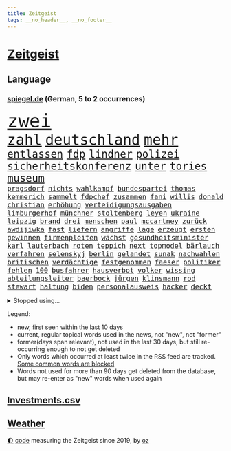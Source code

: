 ```yaml
---
title: Zeitgeist
tags: __no_header__, __no_footer__
---
```


# [Zeitgeist](https://oliz.io/zeitgeist/)

## Language

<h3><a href="https://www.spiegel.de" target="_blank">spiegel.de</a> (German, 5 to 2 occurrences)</h3>
<p style="font-family:monospace">
<span style="font-size:32pt"><a href="news_links.html#zwei" class="current">zwei</a></span>
<br>
<span style="font-size:25pt"><a href="news_links.html#zahl" class="current">zahl</a></span>
<span style="font-size:25pt"><a href="news_links.html#deutschland" class="current">deutschland</a></span>
<span style="font-size:25pt"><a href="news_links.html#mehr" class="current">mehr</a></span>
<br>
<span style="font-size:18pt"><a href="news_links.html#entlassen" class="current">entlassen</a></span>
<span style="font-size:18pt"><a href="news_links.html#fdp" class="current">fdp</a></span>
<span style="font-size:18pt"><a href="news_links.html#lindner" class="current">lindner</a></span>
<span style="font-size:18pt"><a href="news_links.html#polizei" class="current">polizei</a></span>
<span style="font-size:18pt"><a href="news_links.html#sicherheitskonferenz" class="current">sicherheitskonferenz</a></span>
<span style="font-size:18pt"><a href="news_links.html#unter" class="current">unter</a></span>
<span style="font-size:18pt"><a href="news_links.html#tories" class="current">tories</a></span>
<span style="font-size:18pt"><a href="news_links.html#museum" class="current">museum</a></span>
<br>
<span style="font-size:12pt"><a href="news_links.html#pragsdorf" class="new">pragsdorf</a></span>
<span style="font-size:12pt"><a href="news_links.html#nichts" class="current">nichts</a></span>
<span style="font-size:12pt"><a href="news_links.html#wahlkampf" class="current">wahlkampf</a></span>
<span style="font-size:12pt"><a href="news_links.html#bundespartei" class="new">bundespartei</a></span>
<span style="font-size:12pt"><a href="news_links.html#thomas" class="current">thomas</a></span>
<span style="font-size:12pt"><a href="news_links.html#kemmerich" class="new">kemmerich</a></span>
<span style="font-size:12pt"><a href="news_links.html#sammelt" class="current">sammelt</a></span>
<span style="font-size:12pt"><a href="news_links.html#fdpchef" class="current">fdpchef</a></span>
<span style="font-size:12pt"><a href="news_links.html#zusammen" class="current">zusammen</a></span>
<span style="font-size:12pt"><a href="news_links.html#fani" class="current">fani</a></span>
<span style="font-size:12pt"><a href="news_links.html#willis" class="current">willis</a></span>
<span style="font-size:12pt"><a href="news_links.html#donald" class="current">donald</a></span>
<span style="font-size:12pt"><a href="news_links.html#christian" class="current">christian</a></span>
<span style="font-size:12pt"><a href="news_links.html#erhöhung" class="current">erhöhung</a></span>
<span style="font-size:12pt"><a href="news_links.html#verteidigungsausgaben" class="current">verteidigungsausgaben</a></span>
<span style="font-size:12pt"><a href="news_links.html#limburgerhof" class="new">limburgerhof</a></span>
<span style="font-size:12pt"><a href="news_links.html#münchner" class="current">münchner</a></span>
<span style="font-size:12pt"><a href="news_links.html#stoltenberg" class="current">stoltenberg</a></span>
<span style="font-size:12pt"><a href="news_links.html#leyen" class="current">leyen</a></span>
<span style="font-size:12pt"><a href="news_links.html#ukraine" class="current">ukraine</a></span>
<span style="font-size:12pt"><a href="news_links.html#leipzig" class="current">leipzig</a></span>
<span style="font-size:12pt"><a href="news_links.html#brand" class="current">brand</a></span>
<span style="font-size:12pt"><a href="news_links.html#drei" class="current">drei</a></span>
<span style="font-size:12pt"><a href="news_links.html#menschen" class="current">menschen</a></span>
<span style="font-size:12pt"><a href="news_links.html#paul" class="current">paul</a></span>
<span style="font-size:12pt"><a href="news_links.html#mccartney" class="new">mccartney</a></span>
<span style="font-size:12pt"><a href="news_links.html#zurück" class="current">zurück</a></span>
<span style="font-size:12pt"><a href="news_links.html#awdijiwka" class="current">awdijiwka</a></span>
<span style="font-size:12pt"><a href="news_links.html#fast" class="current">fast</a></span>
<span style="font-size:12pt"><a href="news_links.html#liefern" class="current">liefern</a></span>
<span style="font-size:12pt"><a href="news_links.html#angriffe" class="current">angriffe</a></span>
<span style="font-size:12pt"><a href="news_links.html#lage" class="current">lage</a></span>
<span style="font-size:12pt"><a href="news_links.html#erzeugt" class="current">erzeugt</a></span>
<span style="font-size:12pt"><a href="news_links.html#ersten" class="current">ersten</a></span>
<span style="font-size:12pt"><a href="news_links.html#gewinnen" class="current">gewinnen</a></span>
<span style="font-size:12pt"><a href="news_links.html#firmenpleiten" class="new">firmenpleiten</a></span>
<span style="font-size:12pt"><a href="news_links.html#wächst" class="current">wächst</a></span>
<span style="font-size:12pt"><a href="news_links.html#gesundheitsminister" class="current">gesundheitsminister</a></span>
<span style="font-size:12pt"><a href="news_links.html#karl" class="current">karl</a></span>
<span style="font-size:12pt"><a href="news_links.html#lauterbach" class="current">lauterbach</a></span>
<span style="font-size:12pt"><a href="news_links.html#roten" class="current">roten</a></span>
<span style="font-size:12pt"><a href="news_links.html#teppich" class="current">teppich</a></span>
<span style="font-size:12pt"><a href="news_links.html#next" class="new">next</a></span>
<span style="font-size:12pt"><a href="news_links.html#topmodel" class="new">topmodel</a></span>
<span style="font-size:12pt"><a href="news_links.html#bärlauch" class="new">bärlauch</a></span>
<span style="font-size:12pt"><a href="news_links.html#verfahren" class="current">verfahren</a></span>
<span style="font-size:12pt"><a href="news_links.html#selenskyj" class="current">selenskyj</a></span>
<span style="font-size:12pt"><a href="news_links.html#berlin" class="current">berlin</a></span>
<span style="font-size:12pt"><a href="news_links.html#gelandet" class="current">gelandet</a></span>
<span style="font-size:12pt"><a href="news_links.html#sunak" class="current">sunak</a></span>
<span style="font-size:12pt"><a href="news_links.html#nachwahlen" class="new">nachwahlen</a></span>
<span style="font-size:12pt"><a href="news_links.html#britischen" class="current">britischen</a></span>
<span style="font-size:12pt"><a href="news_links.html#verdächtige" class="current">verdächtige</a></span>
<span style="font-size:12pt"><a href="news_links.html#festgenommen" class="current">festgenommen</a></span>
<span style="font-size:12pt"><a href="news_links.html#faeser" class="current">faeser</a></span>
<span style="font-size:12pt"><a href="news_links.html#politiker" class="current">politiker</a></span>
<span style="font-size:12pt"><a href="news_links.html#fehlen" class="current">fehlen</a></span>
<span style="font-size:12pt"><a href="news_links.html#100" class="current">100</a></span>
<span style="font-size:12pt"><a href="news_links.html#busfahrer" class="current">busfahrer</a></span>
<span style="font-size:12pt"><a href="news_links.html#hausverbot" class="new">hausverbot</a></span>
<span style="font-size:12pt"><a href="news_links.html#volker" class="current">volker</a></span>
<span style="font-size:12pt"><a href="news_links.html#wissing" class="current">wissing</a></span>
<span style="font-size:12pt"><a href="news_links.html#abteilungsleiter" class="new">abteilungsleiter</a></span>
<span style="font-size:12pt"><a href="news_links.html#baerbock" class="current">baerbock</a></span>
<span style="font-size:12pt"><a href="news_links.html#jürgen" class="current">jürgen</a></span>
<span style="font-size:12pt"><a href="news_links.html#klinsmann" class="current">klinsmann</a></span>
<span style="font-size:12pt"><a href="news_links.html#rod" class="current">rod</a></span>
<span style="font-size:12pt"><a href="news_links.html#stewart" class="new">stewart</a></span>
<span style="font-size:12pt"><a href="news_links.html#haltung" class="current">haltung</a></span>
<span style="font-size:12pt"><a href="news_links.html#biden" class="current">biden</a></span>
<span style="font-size:12pt"><a href="news_links.html#personalausweis" class="new">personalausweis</a></span>
<span style="font-size:12pt"><a href="news_links.html#hacker" class="current">hacker</a></span>
<span style="font-size:12pt"><a href="news_links.html#deckt" class="current">deckt</a></span>
</p>
<details>
<summary>Stopped using...</summary>
<p class="former" style="font-size:12pt">
andrea(1213) wunsch(1213) hervor(1212) krankenhäuser(1212) stattdessen(1212) vergeblich(1212) treffer(1211) verfolgen(1211) entscheidungen(1210) helfer(1210) identifiziert(1210) 2017(1209) extreme(1209) feier(1209) klima(1209) unabhängigkeit(1209) unmut(1209) weiße(1209) welle(1209) zurzeit(1209) bewerber(1208) investieren(1208) italienische(1208) jedem(1208) nachfolge(1208) sprache(1208) 26(1207) 6(1207) einstigen(1207) hieß(1207) jury(1207) maß(1207) schießt(1207) beamten(1206) behandelt(1206) bmw(1206) entdeckung(1206) genannt(1206) größer(1206) reichte(1206) vergangenheit(1206) viertel(1206) 2015(1205) kauft(1205) pariser(1205) united(1205) weltweite(1205) allianz(1204) ausgezeichnet(1204) entwurf(1204) fließt(1204) kamera(1204) regen(1204) schwangerschaft(1204) armut(1203) deswegen(1203) messer(1203) reißt(1203) rettet(1203) sinkt(1203) terroristen(1203) tweet(1203) verhängte(1203) zeugen(1203) bahnhof(1202) erbe(1202) pocht(1202) überzeugt(1202) erfasst(1201) erwartungen(1201) fußballprofi(1201) international(1201) kultur(1201) gehalten(1200) literatur(1200) medikamente(1200) möglichst(1200) restaurants(1200) bielefeld(1199) geburt(1199) illegalen(1199) modell(1199) vorsitzenden(1199) anbieten(1198) bestellt(1198) kleines(1198) militärs(1198) nutzte(1198) stärke(1198) welchen(1198) juli(1197) verheerenden(1197) wende(1197) erinnern(1196) polnische(1196) einsetzen(1195) erkrankt(1195) langfristig(1195) richtet(1195) schnitt(1195) verbindet(1195) versprochen(1195) haaland(1194) themen(1194) trainiert(1194) 3000(1193) mieten(1193) mehrerer(1191) beiträge(1190) porsche(1190) patient(1189) steckte(1188) wind(1188) afghanistan(1187) herz(1187) kindes(1186) auflagen(1185) garten(1185) pfund(1185) beitrag(1183) insassen(1183) überleben(1182) laufenden(1180) münster(1179) regelung(1179) vermisste(1177) klasse(1175) provoziert(1174) wandel(1172) beweise(1171) gefühl(1169) flug(1158) gebieten(1158) karlsruhe(1154) rakete(1153) sammeln(1147) dankt(1123) heidelberg(1122) lieferketten(1110) langjährige(1101) westliche(1097) extremwetter(1085) konservative(1048) blut(1026) enthalten(1016) militärische(998) akzeptieren(967) tricks(954) schwäche(951) stundenlang(951) kümmern(940) irre(937) verbunden(928) mächtigen(924) dörfer(907) nachspielzeit(896) drauf(887) energiepreise(884) gewohnt(876) angestellten(871) gemeinschaft(870) entstanden(861) älteste(848) kursieren(846) ruhestand(845) vermitteln(840) empfehlen(835) hendrik(833) ungewöhnliche(817) schülerin(816) luftwaffe(809) laura(798) vatikan(798) dutzenden(792) gesteckt(787) kompromiss(779) verletzung(777) kriegs(772) kanzlers(770) einzig(764) ben(755) verkündete(752) wolf(749) ring(748) zusammenhalt(748) entführung(738) verweist(736) pekings(732) filmemacher(729) aufhören(719) dortmunder(716) betreibt(715) 40000(713) benötigt(709) 17jährige(706) gelöst(699) spiegelbildungsnewsletter(693) verliehen(678) todes(676) gemeint(675) spart(672) talent(664) bezeichnen(662) nachfolgerin(651) locken(649) jack(641) schlamm(638) jubel(627) debattiert(612) belegt(609) verhaftung(600) profi(592) einsätze(591) grün(589) plädieren(588) genauer(576) anruf(573) wissenschaft(572) digitale(569) fpö(557) subventionen(549) giorgia(538) mithalten(537) professor(537) begrenzen(529) entkommen(524) tobias(521) gendern(520) gewässer(518) jüngst(515) angeblicher(510) bussen(504) rose(489) staatsmedien(483) steven(481) bruch(480) freundschaft(477) tunesien(476) fördert(463) kopftuch(463) schönheit(461) außenpolitik(460) baustellen(457) beerdigt(456) 39(451) spion(448) as(445) digital(441) trotzen(440) skepsis(432) zehntausenden(431) migrationspolitik(429) langsamer(427) abwehr(426) 2011(421) machtkampf(421) amtsgericht(420) euphorie(420) auflaufen(418) kontrollen(414) emails(411) regierende(411) ubahn(408) gelegenheit(404) weißes(403) freigelassen(401) kandidieren(401) 28jähriger(388) jung(388) erlag(385) zeitplan(380) ausstand(379) temperatur(379) fernando(378) rauchen(377) reihen(376) übers(368) linda(367) leon(366) getötete(365) palästinensern(365) vierteljahrhundert(363) losgegangen(361) verschleppt(361) segelboot(360) akt(359) schöner(359) unbekannt(357) gesetzlichen(354) beitritt(352) vorwurfs(351) reisten(350) dom(349) handwerker(349) spielerinnen(349) zaun(344) merklich(341) kaiser(335) ernsten(331) umstellung(331) anhand(330) anlagen(328) kehren(328) ertrunken(326) gegenoffensive(326) rio(324) jugend(320) gewartet(319) slowenien(318) bestreiten(315) umsetzen(313) w(313) dna(312) regierungspartei(311) denkmal(310) errichten(310) wüst(310) solidarisch(309) diplomatische(308) erling(307) konkurrent(304) schauspielers(304) eingeklemmt(303) sofortiger(302) ecuador(301) geschwächt(300) kommandeur(300) länderspiele(300) taiwans(300) unrealistisch(299) ticket(297) brachten(293) gesundheitlichen(292) oberbayern(286) samuel(286) arbeitswelt(285) konrad(281) kürzt(281) durften(280) horror(280) nationalkonservative(279) kremlkritiker(277) forscherin(275) breit(274) maus(270) spaniens(268) gerichtlich(266) seniorin(266) plastikmüll(265) erzieher(263) seltsame(262) schwierigen(260) landtagswahlen(259) umbenennung(258) 83(256) vorgenommen(256) beteiligte(254) strafverfolger(254) todesfälle(252) blamiert(249) organisationen(249) uskapitol(248) gewahrsam(247) kryptowährungen(246) mohammed(244) bitter(243) kopenhagen(243) bekennt(242) länderspiel(242) popp(242) ausschließen(241) übergang(241) morgens(240) pakt(240) tritte(240) menschlicher(237) wuchs(237) staats(236) agieren(234) ämtern(233) ausgeht(232) drastische(231) spahn(231) einziehen(230) erkennt(230) kurve(230) schirdewan(230) abgewehrt(228) obdachlose(228) entsorgt(226) profil(226) 78(223) ralf(222) kürzungen(221) milliardenschweren(221) oldenburg(221) schärferen(221) zwischenfall(220) rechtsradikalen(218) braut(217) weisen(214) energieverbrauch(213) abgesehen(211) angelaufen(211) gleichermaßen(211) abwenden(210) griechischer(210) millionenstrafe(210) lebend(209) schweigt(209) 30jähriger(206) freizeit(206) anteile(205) soziologe(205) unwahrheiten(205) abgebaut(201) dänische(200) ausgestorben(199) bösen(198) wegbegleiter(197) gutachter(196) seele(196) vermittelt(196) ausschließlich(195) nachvollziehbar(195) gehörten(194) islamistische(194) perfide(194) urwald(194) europameister(193) schönste(192) sven(192) heim(191) planet(190) strenger(190) zeitgleich(190) angefangen(188) black(188) sicherheitsgarantien(187) ansprache(186) wandern(186) wirtschaftsweise(185) standorten(184) überragenden(183) gesellschaften(182) zehnmal(182) sicherstellen(180) adenauer(178) rangliste(177) erlebten(176) kugel(176) unerwartete(176) geöffnet(175) kindesmissbrauch(175) arizona(173) beschwört(173) halter(173) natürlichen(173) inka(172) kryptowährung(172) einsam(170) tanker(170) autofrachter(169) hunden(169) rasche(169) erpressung(168) recherche(168) achtung(167) teenagerin(167) o’connor(166) zelebriert(166) angefahren(165) galaxien(165) weltraum(165) strafrechtlich(164) alexa(163) horizont(162) unbeeindruckt(162) austria(161) brustkrebs(161) inside(161) exfrau(160) rinder(160) fußballweltverband(159) alaska(158) ehrung(158) gründete(158) hundebesitzer(158) saudiarabiens(158) ticketpreise(158) eurozone(157) niederlegen(157) sperre(157) models(156) angesehen(155) kabine(155) schiitenmiliz(155) jubeln(154) kreative(154) drogenboss(153) jon(153) leinwand(153) buchautorin(152) gestiegenen(152) journalistinnen(152) makeup(152) akzeptiert(151) probiert(151) todesursache(151) umgehend(151) verunglückte(151) wohnort(151) abschießen(150) bestaunen(150) heidelberger(150) ruder(150) zusammengebrochen(150) coole(149) unterhält(149) rekordtief(148) säugling(148) brunsbüttel(147) wgzimmer(147) gleis(146) rabe(146) trinken(146) spieltagen(145) bbc(144) sonnenschein(144) staatsbürgerschaft(144) suv(143) block(142) feste(142) umgesetzt(142) entführten(141) gondel(141) sogenannter(141) spezialeinheit(141) tvsender(141) vergleichen(141) a$ap(140) bayernspieler(139) extremist(138) luftschläge(138) beantworten(137) herbert(136) spdgeneralsekretär(136) ehrlichkeit(135) gewässern(135) gastronomie(134) kolonie(133) abspaltung(132) tauchen(132) düsteren(131) elektrofahrzeuge(131) geheiratet(131) toptalent(131) echo(130) filmpreis(130) grippe(130) darstellen(129) gelobt(129) verfolgte(129) anschein(128) berüchtigte(128) störte(128) dozent(127) pyramide(127) sexualisierten(127) zulauf(127) a7(125) linkenpolitiker(125) süßigkeiten(125) unausweichlich(125) zugausfälle(125) inhaftierter(124) nachbarland(124) verhalf(124) havanna(123) zähne(123) verspätet(122) 60jährige(121) ezigaretten(121) fußballweltmeister(121) widmete(121) 92(120) inselstaat(120) kaution(119) zuverlässig(119) gestiegener(118) hadern(118) index(118) kehrtwende(118) verschickt(118) agierten(117) gezielten(117) weltweites(115) ceo(114) mobbing(114) stellungen(114) vorbereitungen(114) besetzung(113) gehindert(113) nichtstun(113) reus(113) 1996(112) tieferen(112) eingerichtet(111) barriere(110) mikroplastik(109) zahlte(109) geplantem(108) vereins(108) flüchtlingsunterkunft(107) journal(107) verleihen(107) zugteilung(106) historischem(105) langjähriger(105) wertvoll(105) bevorstehen(104) hilflos(104) nächte(104) geebnet(103) unverändert(103) aspekte(101) lebensgefährte(101) milde(101) glückwünsche(100) israelischem(100) mohammadi(100) tunesischen(100) wohnraum(100) absichtlich(99) flügels(99) verschleppte(99) akademie(98) bangladesch(98) kongress(98) emotionaler(97) gerast(97) größerem(97) dick(96) schafe(96) präsidentenamt(95) reagierten(95) womit(95) angeschlagen(94) passantin(94) pausen(94) fehlers(93) verantwortliche(93) raketenbeschuss(92) abstinenz(91) abtreten(91) bodentruppen(91) gaspipeline(91) hinterlassenschaften(91) nordwesten(91) bombenangriff(90) hof(90) kraus(90) mörderin(90) pispartei(90) rechtsdrall(90) sicherheitsgründen(90) thierry(90) unfähigkeit(90) verlage(90) 270(89) blamierte(89) ecuadors(89) ideal(89) aufzubauen(88) beruhigen(88) cottbus(88) langläufer(88) menschengruppen(88) verlagert(88) zielgruppe(88) antiisraelische(87) ausgepfiffen(87) erwies(87) gerutscht(87) kurdin(87) mitsprache(87) oftmals(87) wiederholte(87) überfielen(87) mandalorian(86) freizulassen(85) gefängnisse(85) gelangte(85) pochen(85) prinzen(85) tüte(85) unterhalten(85) versperrt(85) wars(85) angespannten(84) aufflammen(84) baukosten(84) demokratiefeinde(84) elaheh(84) fasste(84) gauck(84) hamedi(84) ingenieur(84) komplette(84) patriots(84) schweigeminute(84) tatortteam(84) visite(84) beeindruckend(83) beschlagnahmten(83) datenbrille(83) freilässt(83) gefährder(83) marjam(83) mixedrealitybrille(83) samadzade(83) sandro(83) schlaf(83) unerwähnt(83) somit(82) streitgespräch(82) dichter(81) footballteam(81) gründeten(81) júnior(81) topmanager(81) abdul(80) bedrohlich(80) ereignete(80) erntete(80) hindern(80) rendite(80) sinwar(80) via(80) besatzungsmitglied(79) bettina(79) bochumer(79) brandt(79) reiches(79) sick(79) barça(78) führer(78) konterte(78) newcastle(78) sauer(78) stille(78) verschleppung(78) einwände(77) endura(77) kabarettist(77) marketing(77) nrwministerpräsident(77) regentschaft(77) spdgesundheitsminister(77) vaude(77) exportiert(76) friends(76) genommene(76) millimeter(76) mitgestalten(76) mütze(76) tempolimits(76) verletze(76) kommandeure(75) muriel(75) terroralarm(75) abgefangen(74) ausführlich(74) fußballwelt(74) homburg(74) kaisers(74) staatshilfe(74) beschuldigte(73) brisanten(73) einschnitte(73) erfolglosen(73) erfolgsserie(73) fußballspieler(73) klassischer(73) konzepte(73) pazifikstaat(73) sportvorstand(73) beschrieben(72) doppelter(72) gefeierte(72) silvesternacht(72) gdlchef(71) langstreckenflüge(71) sec(71) versorgen(71) 2500(70) auftraggeber(70) kroatiens(70) lotet(70) meiser(70) mitverantwortung(70) neffe(70) solarmodule(70) wachsenden(70) weitem(70) zulässt(70) entmachtung(69) europäischer(69) ewingefängnis(69) turnieren(69) verursachen(69) kurios(68) schwänzt(68) usamerikanischen(68) krokodile(67) meme(67) songwriterin(67) strengen(67) tagesschausprecherin(67) abnehmspritze(66) documenta(66) ehepaar(66) fluggäste(66) gealtert(66) kampfansage(66) kolumbiens(66) lebten(66) nationalistische(66) siegemund(66) staatsanwälte(66) betreut(65) datum(65) plane(65) schwaches(65) ausrufezeichen(64) oppositionspartei(64) posierten(64) skiweltcup(64) verhandlungsrunde(64) kichatbot(63) netflixserie(63) suizid(63) vollständige(63) bertelsmann(62) darstellerin(62) gigantischen(62) landesweite(62) potente(62) ranger(62) unverhältnismäßig(62) 91jährige(61) dastehen(61) grimm(61) nanoplastik(61) skifahren(61) sorgenvoll(61) sterbenskrank(61) veronika(61) verschlafen(61) anvertraut(60) fatal(60) krankschreibung(60) nürnberger(60) verärgerten(60) faktoren(59) kredit(59) drehbücher(58) rettungseinsatz(58) ruhpolding(58) 67(57) beruht(57) jubelten(57) kindergarten(57) ryan(57) schusswaffe(57) vlhová(57) wobei(57) arbeitslosenversicherung(56) beiträgen(56) emmy(56) gripgrab(56) minnesota(56) poc(56) romantische(56) timberwolves(56) eingestürzten(55) elite(55) kassenärzten(55) mitentscheiden(55) pendler(55) positionierung(55) weihnachtsfrieden(55) golden(54) jahreswechsel(54) lokalen(54) neuzulassungen(54) orbáns(54) verdachtsfall(54) verstört(54) behauptung(53) dfbteam(53) gänsehaut(53) kraftstoff(53) landwirtschaftsminister(53) lebensstil(53) modekette(53) rängen(53) wärmer(53) anzahl(52) bereichen(52) beträgt(52) einverstanden(52) geiseldeal(52) massensterben(52) vergleiche(52) verschmutzen(52) carlo(51) janeiro(51) kassenärzte(51) ausbilden(50) bräutigam(50) fach(50) filmt(50) gegenstände(50) paarung(50) prall(50) umgebracht(50) verbundene(50) ermordung(49) notfall(49) rihannas(49) rutschig(49) telefonische(49) unterfangen(49) usmarine(49) brych(48) hochgiftige(48) jesus(48) notlage(48) schneestürme(48) biathletin(47) biathlonweltcup(47) kisoftware(47) kollidierten(47) mülleimer(47) nehme(47) rebellen(47) saisonauftakt(47) wintersturm(47) frederik(46) nadal(46) rafael(46) tennislegende(46) trauen(46) vorgeht(46) 27jährigen(45) abgehalten(45) defekte(45) distanzieren(45) religiösen(45) verena(45) zweitklassigkeit(45) erwägen(44) freigekommen(44) herde(44) islamistischer(44) lgbtbewegung(44) northvolt(44) schäfer(44) usostküste(44) versorgte(44) zusammentreffen(44) films(43) kardashian(43) podest(43) staatsgeld(43) abgewinnen(42) dubai(42) gambia(42) gürtel(42) hausärzte(42) positives(42) schneechaos(42) strafanzeigen(42) testsieger(42) weltcupsieg(42) zwillinge(42) gefischt(41) rauch(41) rechenschaft(41) südosten(41) 42jährige(40) aufzuhören(40) kreuzfahrt(40) winterwunderland(40) 344(39) eingeschlossenen(39) hinein(39) investition(39) korruptionsprozess(39) stefanie(39) 22jährigen(38) fußballfan(38) gehuldigt(38) gendersternchen(38) starkwatzinger(38) trailer(38) vorständen(38) zuschüsse(38) grandslamsiegerin(37) hinschauen(37) margrethe(37) residenz(37) arztpraxen(36) batteriefabrik(36) dorthin(36) finanziellen(36) langlauf(36) lehmann(36) meistverkauften(36) politischer(36) rentenalter(36) ökosystem(36) critics(35) roberts(35) schulische(35) 68(34) ausstands(34) claudine(34) gay(34) giftige(34) harvard(34) lautsprecher(34) marktanteil(34) unbesetzt(34) viermal(34) 88jährige(33) bidenregierung(33) kernkraft(33) magazine(33) on(33) usfirma(33) zeitalter(33) bahnmanager(32) gfk(32) hausbesitzern(32) künzer(32) liebhaberin(32) nia(32) verschwundene(32) weggefährten(32) ägäis(32) amy(31) anatomie(31) berührt(31) entgegenkommen(31) schwersten(31) willy(31) aggressiven(30) beklaut(30) eindeutige(30) missbrauchsfälle(30) prägende(30) verzicht(30) andenken(29) ebbt(29) entspannter(29) jemens(29) oralverkehr(29) verkünden(29) bereitschaftsdienst(28) globes(28) hässlich(28) kulisse(28) kuwait(28) landshut(28) skispringer(28) steiner(28) vierschanzentournee(28) auslaufen(27) auswanderer(27) auszeichnungen(27) kathedrale(27) notredame(27) teuerung(27) vorkommt(27) bestie(26) high(26) luftraum(26) parteiführung(26) angestiftet(25) bastian(25) etf(25) harvardpräsidentin(25) heirateten(25) herber(25) klubikone(25) luxuswohnungen(25) taipeh(25) terrorgefahr(25) vulkane(25) bill(24) gefängniswärter(24) geldanlage(24) kaufprämie(24) reitz(24) 59(23) appstore(23) bredouille(23) gemobbt(23) großdemo(23) huthiangriffen(23) kleinster(23) kuchenskandal(23) kürzungspläne(23) minusgraden(23) zusteht(23) entgegensetzen(22) ketamin(22) völkermordes(22) völkermords(22) zurückzunehmen(22) öffnete(22) aufforstung(21) einschaltquote(21) uspräsidentschaftswahl(21) deiche(20) gíslason(20) hochwasser(20) motivierte(20) somalia(20) winehouse(20) baumgart(19) erik(19) pkkkämpfer(19) bewahrt(18) dahintersteckt(18) deif(18) kfrage(18) königreichs(18) süßen(18) verteilen(18) angelique(17) autobahnauffahrten(17) babypause(17) briten(17) kerber(17) mexikanische(17) wortbruch(17) angespannter(16) biolebensmittel(16) dominanten(16) erteilen(16) rüstungsexporte(16) saudiarabischen(16) segen(16) supermodel(16) sandsäcke(15) sporadisch(15) taser(15) begleiter(14) benötigte(14) haftanstalt(14) hauptziel(14) unternehmerfamilie(14) bestandteile(13) bürgerrat(13) kathleen(13) lawine(13) melania(13) resigniert(13) schwächung(13) tierhalter(13) verstorbene(13) verteilte(13) flugverbot(12) millionenschaden(12) ramona(12) rüsten(12) terrorwarnung(12) unkonventionellen(12) alleiniger(11) angespannte(11) ausgerutscht(11) bentele(11) brennende(11) flugobjekt(11) riad(11) waghalsige(11) zerbombten(11)
</p>
</details>
<p>Legend:
<ul>
<li><span class="new">new</span>, first seen within the last 10 days</li>
<li><span class="current">current</span>, regular topical words used in the news, not "new", not "former"</li>
<li><span class="former">former(days span relevant)</span>, not used in the last 30 days, but still re-occurring enough to not get deleted</li>
<li>Only words which occurred at least twice in the RSS feed are tracked. <a href="language/filters.py">Some common words are blocked</a></li>
<li>Words not used for more than 90 days get deleted from the database, but may re-enter as "new" words when used again</li>
</ul>
</p>

## [Investments](investments.html)[.csv](investments.csv)

## [Weather](weather.html)

<footer>
<a href="javascript:toggleTheme()" class="nav">🌓</a>
<a href="https://github.com/ooz/zeitgeist">code</a> measuring the Zeitgeist since 2019, by <a href="https://oliz.io">oz</a>
</footer>
